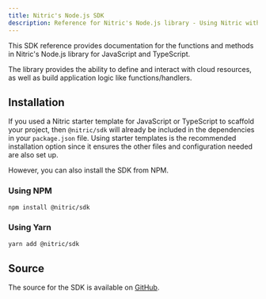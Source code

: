 ```yaml
---
title: Nitric's Node.js SDK
description: Reference for Nitric's Node.js library - Using Nitric with JavaScript and TypeScript
---
```


This SDK reference provides documentation for the functions and methods in Nitric's Node.js library for JavaScript and TypeScript.

The library provides the ability to define and interact with cloud resources, as well as build application logic like functions/handlers.

## Installation

If you used a Nitric starter template for JavaScript or TypeScript to scaffold your project, then `@nitric/sdk` will already be included in the dependencies in your `package.json` file. Using starter templates is the recommended installation option since it ensures the other files and configuration needed are also set up.

However, you can also install the SDK from NPM.

### Using NPM

```bash
npm install @nitric/sdk
```

### Using Yarn

```bash
yarn add @nitric/sdk
```

## Source

The source for the SDK is available on [GitHub](https://github.com/nitrictech/node-sdk).
